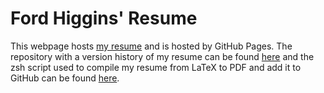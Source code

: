 # Ford Higgins' Resume

This webpage hosts [my resume](https://wfordh.github.io/resume/fordhiggins_resume.pdf) and is hosted by GitHub Pages. The repository with a version history of my resume can be found [here](https://github.com/wfordh/resume) and the zsh script used to compile my resume from LaTeX to PDF and add it to GitHub can be found [here](https://github.com/wfordh/resume/blob/main/run_resume_github.sh).
